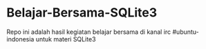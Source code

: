 # Belajar-Bersama-SQLite3
Repo ini adalah hasil kegiatan belajar bersama di kanal irc #ubuntu-indonesia untuk materi SQLite3
